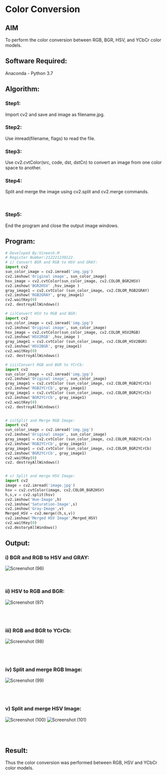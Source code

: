 # Color Conversion
## AIM
To perform the color conversion between RGB, BGR, HSV, and YCbCr color models.

## Software Required:
Anaconda - Python 3.7
## Algorithm:
### Step1:
Import cv2 and save and image as filename.jpg.
<br>

### Step2:
Use imread(filename, flags) to read the file.
<br>

### Step3:
Use cv2.cvtColor(src, code, dst, dstCn) to convert an image from one color space to another.
<br>

### Step4:
Split and merge the image using cv2.split and cv2.merge commands.

<br>

### Step5:
End the program and close the output image windows.
<br>

## Program:
```python
# Developed By:Vineesh.M
# Register Number:212221230122.
# i) Convert BGR and RGB to HSV and GRAY:
import cv2
sun_color_image = cv2.imread('img.jpg')
cv2.imshow('Original image', sun_color_image)
hsv_image = cv2.cvtColor(sun_color_image, cv2.COLOR_BGR2HSV)
cv2.imshow('BGR2HSV' ,hsv_image )
gray_image1 = cv2.cvtColor (sun_color_image, cv2.COLOR_RGB2GRAY)
cv2.imshow('RGB2GRAY', gray_image1)
cv2.waitKey(0)
cv2. destroyAllWindows()
```
``` python
# ii)Convert HSV to RGB and BGR:
import cv2
sun_color_image = cv2.imread('img.jpg')
cv2.imshow('Original image', sun_color_image)
hsv_image = cv2.cvtColor(sun_color_image, cv2.COLOR_HSV2RGB)
cv2.imshow('HSV2RGB' ,hsv_image )
gray_image1 = cv2.cvtColor (sun_color_image, cv2.COLOR_HSV2BGR)
cv2.imshow('HSV2BGR', gray_image1)
cv2.waitKey(0)
cv2. destroyAllWindows()
```
``` python
# iii)Convert RGB and BGR to YCrCb:
import cv2
sun_color_image = cv2.imread('img.jpg')
cv2.imshow('Original image', sun_color_image)
gray_image1 = cv2.cvtColor (sun_color_image, cv2.COLOR_RGB2YCrCb)
cv2.imshow('RGB2YCrCb', gray_image1)
gray_image1 = cv2.cvtColor (sun_color_image, cv2.COLOR_BGR2YCrCb)
cv2.imshow('BGR2YCrCb', gray_image1)
cv2.waitKey(0)
cv2. destroyAllWindows()
```
``` python

# iv)Split and Merge RGB Image:
import cv2
sun_color_image = cv2.imread('img.jpg')
cv2.imshow('Original image', sun_color_image)
gray_image1 = cv2.cvtColor (sun_color_image, cv2.COLOR_RGB2YCrCb)
cv2.imshow('RGB2YCrCb', gray_image1)
gray_image1 = cv2.cvtColor (sun_color_image, cv2.COLOR_BGR2YCrCb)
cv2.imshow('BGR2YCrCb', gray_image1)
cv2.waitKey(0)
cv2. destroyAllWindows()
```
``` python

# v) Split and merge HSV Image:
import cv2
image = cv2.imread('image.jpg')
hsv = cv2.cvtColor(image, cv2.COLOR_BGR2HSV)
h,s,v = cv2.split(hsv)
cv2.imshow('Hue-Image',h)
cv2.imshow('Saturation-Image',s)
cv2.imshow('Gray-Image',v)
Merged_HSV = cv2.merge((h,s,v))
cv2.imshow('Merged HSV Image',Merged_HSV)
cv2.waitKey(0)
cv2.destoryAllWindows()

```
## Output:
### i) BGR and RGB to HSV and GRAY:

![Screenshot (96)](https://user-images.githubusercontent.com/93427254/163664023-aacda81c-2f29-4f9f-91f8-492194da5a77.png)

<br>

### ii) HSV to RGB and BGR:

![Screenshot (97)](https://user-images.githubusercontent.com/93427254/163664057-5f87ea22-a454-4643-8844-daa8407fc837.png)

<br>
<br>

### iii) RGB and BGR to YCrCb:

![Screenshot (98)](https://user-images.githubusercontent.com/93427254/163664065-4e4a62b2-cef6-4af6-be0f-88e1b73e93cf.png)

<br>
<br>

### iv) Split and merge RGB Image:

![Screenshot (99)](https://user-images.githubusercontent.com/93427254/163664082-4df8f626-75a3-4e6f-ab5d-f2ed43ee9216.png)

<br>
<br>

### v) Split and merge HSV Image:

![Screenshot (100)](https://user-images.githubusercontent.com/93427254/163664093-f45eac9b-c8db-44b2-8420-1b978b403ce3.png)
![Screenshot (101)](https://user-images.githubusercontent.com/93427254/163664097-0c4c7935-d374-493b-bd4f-c5f74001d8a9.png)

<br>
<br>


## Result:
Thus the color conversion was performed between RGB, HSV and YCbCr color models.
